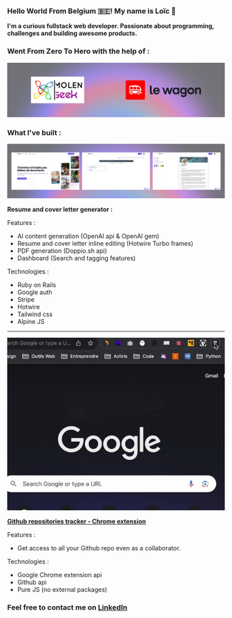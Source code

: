 ### Hello World From Belgium 🇧🇪! My name is Loïc 👋

**I'm a curious fullstack web developer. Passionate about programming, challenges and building awesome products.**

### Went From Zero To Hero with the help of :
![molengeek-and-lewagon-logo](./bootcamps.png)


### What I've built :

![hey-cv-screenshots](./hey-cv-screenshot.png)

**Resume and cover letter generator :**

Features :
- AI content generation (OpenAI api & OpenAI gem)
- Resume and cover letter inline editing (Hotwire Turbo frames)
- PDF generation (Doppio.sh api)
- Dashboard (Search and tagging features)

Technologies :
- Ruby on Rails
- Google auth
- Stripe
- Hotwire
- Tailwind css
- Alpine JS

---

![github-repo-tracker-gif](./gh-repo-collab.gif)

**[Github repositories tracker - Chrome extension](https://github.com/loddaa/github-repositories-tracker-Chrome-extension)**

Features :
- Get access to all your Github repo even as a collaborator.

Technologies :
- Google Chrome extension api
- Github api
- Pure JS (no external packages)


### Feel free to contact me on [LinkedIn](https://www.linkedin.com/in/loic-de-deyn/)

